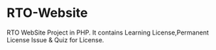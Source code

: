# RTO-Website
RTO WebSite Project in PHP.
It contains Learning License,Permanent License Issue & Quiz for License.
